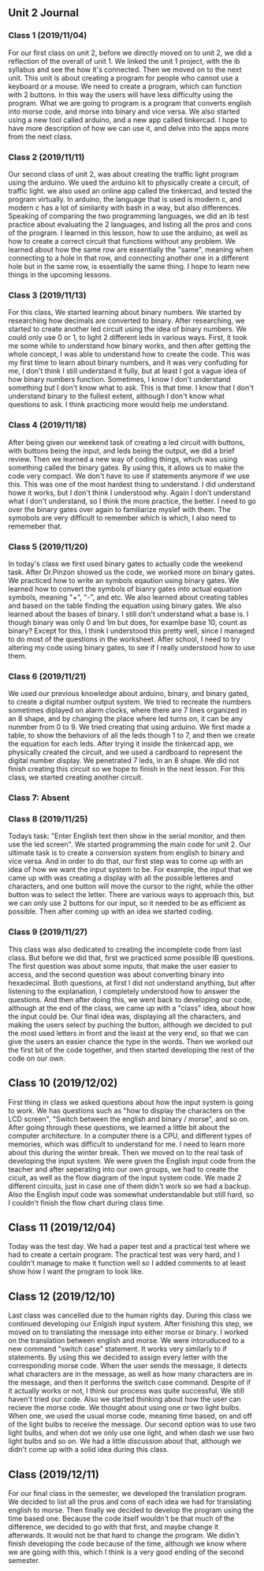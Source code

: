 Unit 2 Journal
-------

### Class 1 (2019/11/04)

For our first class on unit 2, before we directly moved on to unit 2, we did a reflection of the overall of unit 1. We linked the unit 1 project, with the ib syllabus and see the how it's connected. Then we moved on to the next unit. This unit is about creating a program for people who cannot use a keyboard or a mouse. We need to create a program, which can function with 2 buttons. In this way the users will have less difficulty using the program. What we are going to program is a program that converts english into morse code, and morse into binary and vice versa. We also started using a new tool called arduino, and a new app called tinkercad. I hope to have more description of how we can use it, and delve into the apps  more from the next class. 


### Class 2 (2019/11/11)

Our second class of unit 2, was about creating the traffic light program using the arduino. We used the arduino kit to physically create a circuit, of traffic light. we also used an online app called the tinkercad, and tested the program virtually. In arduino, the language that is used is modern c, and modern c has a lot of similarity with bash in a way, but also differences. Speaking of comparing the two programming languages, we did an ib test practice about evaluating the 2 languages, and listing all the pros and cons of the program. I learned in this lesson, how to use the arduino, as well as how to create a correct circuit that functions without any problem. We learned about how the same row are essentially the "same", meaning when connecting to a hole in that row, and connecting another one in a different hole but in the same row, is essentially the same thing. I hope to learn new things in the upcoming lessons. 


### Class 3 (2019/11/13)

For this class, We started learning about binary numbers. We started by researching how decimals are converted to binary. After researching, we started to create another led circuit using the idea of binary numbers. We could only use 0 or 1, to light 2 different leds in various ways. First, it took me some while to understand how binary works, and then after getting the whole concept, I was able to understand how to create the code. This was my first time to learn about binary numbers, and it was very confuding for me, I don't think I still understand it fully, but at least I got a vague idea of how binary numbers function. Sometimes, I know I don't understand something but I don't know what to ask. This is that time. I know that I don't understand binary to the fullest extent, although I don't know what questions to ask. I think practicing more would help me understand.

### Class 4 (2019/11/18)

After being given our weekend task of creating a led circuit with buttons, with buttons being the input, and leds being the output, we did a brief review. Then we learned a new way of coding things, which was using something called the binary gates. By using this, it allows us to make the code very compact. We don't have to use if statements anymore if we use this. This was one of the most hardest thing to understand. I did understand howe it works, but I don't think I understood why. Again I don't understand what I don't understand, so I think the more practice, the better. I need to go over the binary gates over again to familiarize myslef with them. The symobols are very difficult to remember which is which, I also need to rememeber that.

### Class 5 (2019/11/20)

In today's class we first used binary gates to actually code the weekend task. After Dr.Pinzon showed us the code, we worked more on binary gates. We practiced how to write an symbols eqaution using binary gates. We learned how to convert the symbols of bianry gates into actual equation symbols, meaning "+", "-", and etc. We also learned about creating tables and based on the table finding the equation using binary gates. We also learned about the bases of binary. I still don't understand what a base is. I though binary was only 0 and 1m but does, for examlpe base 10, count as binary? Except for this, I think I understood this pretty well, since I managed to do most of the questions in the worksheet. After school, I need to try altering my code using binary gates, to see if I really understood how to use them.

### Class 6 (2019/11/21)

We used our previous knowledge about arduino, binary, and binary gated, to create a digital number output system. We tried to recreate the numbers sometimes diplayed on alarm clocks, where there are 7 lines organized in an 8 shape, and by changing the place where led turns on, it can be any nunmber from 0 to 9. We tried creating that using arduino. We first made a table, to show the behaviors of all the leds though 1 to 7, and then we create the equation for each leds. After trying it inside the tinkercad app, we physically created the circuit, and we used a cardboard to represent the digital number display. We penetrated 7 leds, in an 8 shape. We did not finish creating this circuit so we hope to finish in the next lesson.
For this class, we started creating another circuit. 

### Class 7: Absent 

### Class 8 (2019/11/25)

Todays task: "Enter English text then show in the serial monitor, and then use the led screen". We started programming the main code for unit 2. Our ultimate task is to create a conversion system from english to binary and vice versa. And in order to do that, our first step was to come up with an idea of how we want the input system to be.  For example, the input that we came up with was creating a display with all the possible letteres and characters, and one button will move the cursor to the right, while the other button was to select the letter. There are various ways to approach this, but we can only use 2 buttons for our input, so it needed to be as efficient as possible. Then after coming up with an idea we started coding. 

### Class 9 (2019/11/27)

This class was also dedicated to creating the incomplete code from last class. But before we did that, first we practiced some possible IB questions. The first question was about some inputs, that make the user easier to access, and the second question was about converting binary into hexadecimal. Both questions, at first I did not understand anything, but after listening to the explanation, I completely understood how to answer the questions. And then after doing this, we went back to developing our code, although at the end of the class, we came up with a "class" idea, about how the input could be. Our final idea was, displaying all the characters, and making the users select by puching the button, although we decided to put the most used letters in front and the least at the very end, so that we can give the users an easier chance the type in the words. Then we worked out the first bit of the code together, and then started developing the rest of the code on our own. 

## Class 10 (2019/12/02)

First thing in class we asked questions about how the input system is going to work. We has questions such as "how to display the characters on the LCD screen", "Switch between the english and binary / morse", and so on. After going through these questions, we learned a little bit about the computer architecture. In a computer there is a CPU, and different types of memories, which was difficult to understand for me. I need to learn more about this during the winter break. Then we moved on to the real task of developing the input system. We were given the English input code from the teacher and after seperating into our own groups, we had to create the cicuit, as well as the flow diagram of the input system code. We made 2 different circuits, just in case one of them didn't work so we had a backup. Also the English input code was somewhat understandable but still hard, so I couldn't finish the flow chart during class time. 

## Class 11 (2019/12/04)

Today was the test day. We had a paper test and a practical test where we had to create a certain program. The practical test was very hard, and I couldn't manage to make it function well so I added comments to at least show how I want the program to look like. 

## Class 12 (2019/12/10)

Last class was cancelled due to the human rights day. During this class we continued developing our Enlgish input system. After finishing this step, we moved on to translating the message into either morse or binary. I worked on the translation between english and morse. We were intoruduced to a new command "switch case" statement. It works very similarly to if statements. By using this we decided to assign every letter with the corresponding morse code. When the user sends the message, it detects what characters are in the message, as well as how many characters are in the message, and then it performs the switch case command. Despite of if it actually works or not, I think our process was quite successful, We still haven't tried our code. Also we started thinking about how the user can recieve the morse code. We thought about using one or two light bulbs. When one, we used the usual morse code, meaning time based, on and off of the light bulbs to receive the message. Our second option was to use two light bulbs, and when dot we only use one light, and when dash we use two light bulbs and so on. We had a little discussion about that, although we didn't come up with a solid idea during this class. 

## Class (2019/12/11)

For our final class in the semester, we developed the translation program. We decided to list all the pros and cons of each idea we had for translating english to morse. Then finally we decided to develop the program using the time based one. Because the code itself wouldn't be that much of the difference, we decided to go with that first, and maybe change it afterwards. It would not be that hard to change the program. We didin't finish developing the code because of the time, although we know where we are going with this, which I think is a very good ending of the second semester. 
